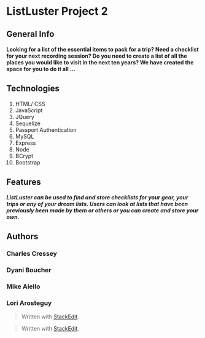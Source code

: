 # ListLuster Project 2
##	General Info 
#### Looking for a list of the essential items to pack for a trip? Need a checklist for your next recording session? Do you need to create a list of all the places you would like to visit in the next ten years? We have created the space for you to do it all ...


## Technologies
#### 

 1. HTML/ CSS
 2. JavaScript
 3. JQuery
 4. Sequelize
 5. Passport Authentication
 6. MySQL
 7. Express
 8. Node
 9. BCrypt
 10. Bootstrap
  

## Features
##### ListLuster can be used to find and store checklists for your gear, your trips or any of your dream lists. Users can look at lists that have been previously been made by them or others or you can create and store your own.
## Authors
### Charles Cressey
### Dyani Boucher
### Mike Aiello
### Lori Arosteguy



> Written with [StackEdit](https://stackedit.io/).



> Written with [StackEdit](https://stackedit.io/).